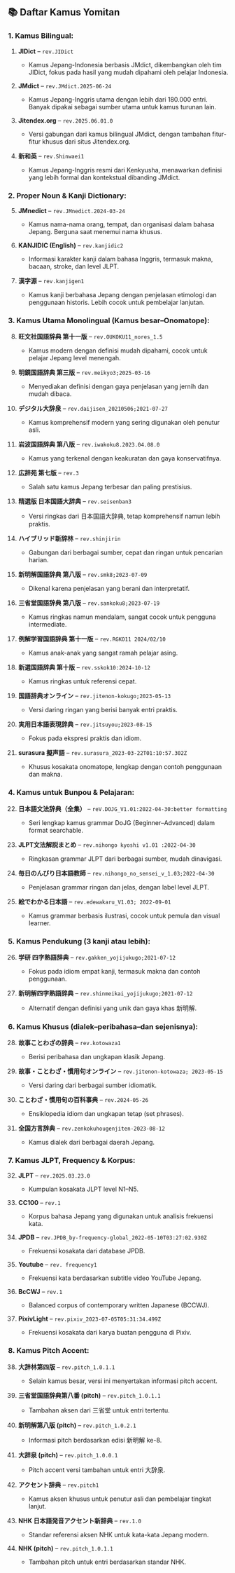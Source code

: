 ## 📚 Daftar Kamus Yomitan

### 1. **Kamus Bilingual:**

1. **JIDict** – `rev.JIDict`

   * Kamus Jepang-Indonesia berbasis JMdict, dikembangkan oleh tim JIDict, fokus pada hasil yang mudah dipahami oleh pelajar Indonesia.

2. **JMdict** – `rev.JMdict.2025-06-24`

   * Kamus Jepang-Inggris utama dengan lebih dari 180.000 entri. Banyak dipakai sebagai sumber utama untuk kamus turunan lain.

3. **Jitendex.org** – `rev.2025.06.01.0`

   * Versi gabungan dari kamus bilingual JMdict, dengan tambahan fitur-fitur khusus dari situs Jitendex.org.

4. **新和英** – `rev.Shinwaei1`

   * Kamus Jepang-Inggris resmi dari Kenkyusha, menawarkan definisi yang lebih formal dan kontekstual dibanding JMdict.

### 2. **Proper Noun & Kanji Dictionary:**

5. **JMnedict** – `rev.JMnedict.2024-03-24`

   * Kamus nama-nama orang, tempat, dan organisasi dalam bahasa Jepang. Berguna saat menemui nama khusus.

6. **KANJIDIC (English)** – `rev.kanjidic2`

   * Informasi karakter kanji dalam bahasa Inggris, termasuk makna, bacaan, stroke, dan level JLPT.

7. **漢字源** – `rev.kanjigen1`

   * Kamus kanji berbahasa Jepang dengan penjelasan etimologi dan penggunaan historis. Lebih cocok untuk pembelajar lanjutan.

### 3. **Kamus Utama Monolingual (Kamus besar–Onomatope):**

8. **旺文社国語辞典 第十一版** – `rev.OUKOKU11_nores_1.5`

   * Kamus modern dengan definisi mudah dipahami, cocok untuk pelajar Jepang level menengah.

9. **明鏡国語辞典 第三版** – `rev.meikyo3;2025-03-16`

   * Menyediakan definisi dengan gaya penjelasan yang jernih dan mudah dibaca.

10. **デジタル大辞泉** – `rev.daijisen_20210506;2021-07-27`

    * Kamus komprehensif modern yang sering digunakan oleh penutur asli.

11. **岩波国語辞典 第八版** – `rev.iwakoku8.2023.04.08.0`

    * Kamus yang terkenal dengan keakuratan dan gaya konservatifnya.

12. **広辞苑 第七版** – `rev.3`

    * Salah satu kamus Jepang terbesar dan paling prestisius.

13. **精選版 日本国語大辞典** – `rev.seisenban3`

    * Versi ringkas dari 日本国語大辞典, tetap komprehensif namun lebih praktis.

14. **ハイブリッド新辞林** – `rev.shinjirin`

    * Gabungan dari berbagai sumber, cepat dan ringan untuk pencarian harian.

15. **新明解国語辞典 第八版** – `rev.smk8;2023-07-09`

    * Dikenal karena penjelasan yang berani dan interpretatif.

16. **三省堂国語辞典 第八版** – `rev.sankoku8;2023-07-19`

    * Kamus ringkas namun mendalam, sangat cocok untuk pengguna intermediate.

17. **例解学習国語辞典 第十一版** – `rev.RGKO11 2024/02/10`

    * Kamus anak-anak yang sangat ramah pelajar asing.

18. **新選国語辞典 第十版** – `rev.sskok10:2024-10-12`

    * Kamus ringkas untuk referensi cepat.

19. **国語辞典オンライン** – `rev.jitenon-kokugo;2023-05-13`

    * Versi daring ringan yang berisi banyak entri praktis.

20. **実用日本語表現辞典** – `rev.jitsuyou;2023-08-15`

    * Fokus pada ekspresi praktis dan idiom.

21. **surasura 擬声語** – `rev.surasura_2023-03-22T01:10:57.302Z`

    * Khusus kosakata onomatope, lengkap dengan contoh penggunaan dan makna.

### 4. **Kamus untuk Bunpou & Pelajaran:**

22. **日本語文法辞典（全集）** – `reV.DOJG_V1.01:2022-04-30:better formatting`

    * Seri lengkap kamus grammar DoJG (Beginner–Advanced) dalam format searchable.

23. **JLPT文法解説まとめ** – `rev.nihongo kyoshi v1.01 :2022-04-30`

    * Ringkasan grammar JLPT dari berbagai sumber, mudah dinavigasi.

24. **毎日のんびり日本語教師** – `rev.nihongo_no_sensei_v_1.03;2022-04-30`

    * Penjelasan grammar ringan dan jelas, dengan label level JLPT.

25. **絵でわかる日本語** – `rev.edewakaru_V1.03; 2022-09-01`

    * Kamus grammar berbasis ilustrasi, cocok untuk pemula dan visual learner.

### 5. **Kamus Pendukung (3 kanji atau lebih):**

26. **学研 四字熟語辞典** – `rev.gakken_yojijukugo;2021-07-12`

    * Fokus pada idiom empat kanji, termasuk makna dan contoh penggunaan.

27. **新明解四字熟語辞典** – `rev.shinmeikai_yojijukugo;2021-07-12`

    * Alternatif dengan definisi yang unik dan gaya khas 新明解.

### 6. **Kamus Khusus (dialek–peribahasa–dan sejenisnya):**

28. **故事ことわざの辞典** – `rev.kotowaza1`

    * Berisi peribahasa dan ungkapan klasik Jepang.

29. **故事・ことわざ・慣用句オンライン** – `rev.jitenon-kotowaza; 2023-05-15`

    * Versi daring dari berbagai sumber idiomatik.

30. **ことわざ・慣用句の百科事典** – `rev.2024-05-26`

    * Ensiklopedia idiom dan ungkapan tetap (set phrases).

31. **全国方言辞典** – `rev.zenkokuhougenjiten-2023-08-12`

    * Kamus dialek dari berbagai daerah Jepang.

### 7. **Kamus JLPT, Frequency & Korpus:**

32. **JLPT** – `rev.2025.03.23.0`

    * Kumpulan kosakata JLPT level N1–N5.

33. **CC100** – `rev.1`

    * Korpus bahasa Jepang yang digunakan untuk analisis frekuensi kata.

34. **JPDB** – `rev.JPDB_by-frequency-global_2022-05-10T03:27:02.930Z`

    * Frekuensi kosakata dari database JPDB.

35. **Youtube** – `rev. frequency1`

    * Frekuensi kata berdasarkan subtitle video YouTube Jepang.

36. **BcCWJ** – `rev.1`

    * Balanced corpus of contemporary written Japanese (BCCWJ).

37. **PixivLight** – `rev.pixiv_2023-07-05T05:31:34.499Z`

    * Frekuensi kosakata dari karya buatan pengguna di Pixiv.

### 8. **Kamus Pitch Accent:**

38. **大辞林第四版** – `rev.pitch_1.0.1.1`

    * Selain kamus besar, versi ini menyertakan informasi pitch accent.

39. **三省堂国語辞典第八番 (pitch)** – `rev.pitch_1.0.1.1`

    * Tambahan aksen dari 三省堂 untuk entri tertentu.

40. **新明解第八版 (pitch)** – `rev.pitch_1.0.2.1`

    * Informasi pitch berdasarkan edisi 新明解 ke-8.

41. **大辞泉 (pitch)** – `rev.pitch_1.0.0.1`

    * Pitch accent versi tambahan untuk entri 大辞泉.

42. **アクセント辞典** – `rev.pitch1`

    * Kamus aksen khusus untuk penutur asli dan pembelajar tingkat lanjut.

43. **NHK 日本語発音アクセント新辞典** – `rev.1.0`

    * Standar referensi aksen NHK untuk kata-kata Jepang modern.

44. **NHK (pitch)** – `rev.pitch_1.0.1.1`

    * Tambahan pitch untuk entri berdasarkan standar NHK.
